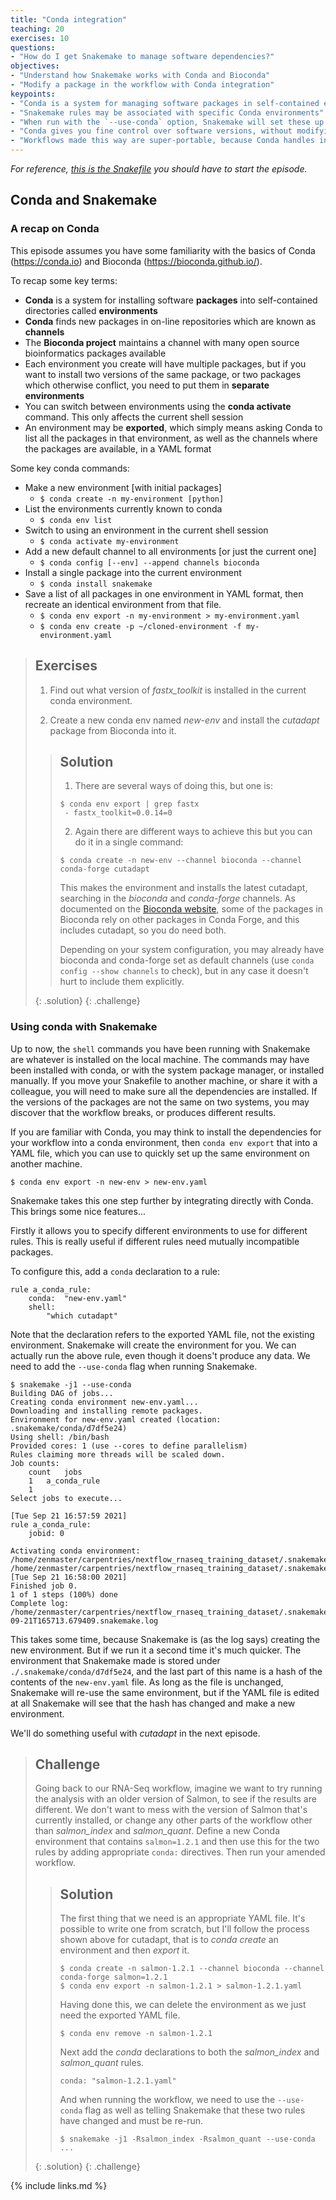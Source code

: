 ```yaml
---
title: "Conda integration"
teaching: 20
exercises: 10
questions:
- "How do I get Snakemake to manage software dependencies?"
objectives:
- "Understand how Snakemake works with Conda and Bioconda"
- "Modify a package in the workflow with Conda integration"
keypoints:
- "Conda is a system for managing software packages in self-contained environments"
- "Snakemake rules may be associated with specific Conda environments"
- "When run with the `--use-conda` option, Snakemake will set these up for you"
- "Conda gives you fine control over software versions, without modifying globally-installed packages"
- "Workflows made this way are super-portable, because Conda handles installing the correct versions of everything"
---
```

*For reference, [this is the Snakefile](../code/ep10.Snakefile) you should have to start the episode.*

## Conda and Snakemake

### A recap on Conda

This episode assumes you have some familiarity with the basics of Conda (https://conda.io) and Bioconda (https://bioconda.github.io/).

To recap some key terms:

 * **Conda** is a system for installing software **packages** into self-contained directories called **environments**
 * **Conda** finds new packages in on-line repositories which are known as **channels**
 * The **Bioconda project** maintains a channel with many open source bioinformatics packages available
 * Each environment you create will have multiple packages, but if you want to install two versions of the same package, or two packages which
   otherwise conflict, you need to put them in **separate environments**
 * You can switch between environments using the **conda activate** command. This only affects the current shell session
 * An environment may be **exported**, which simply means asking Conda to list all the packages in that environment, as well as the channels
   where the packages are available, in a YAML format

Some key conda commands:

 * Make a new environment [with initial packages]
    * `$ conda create -n my-environment [python]`
 * List the environments currently known to conda
    * `$ conda env list`
 * Switch to using an environment in the current shell session
    * `$ conda activate my-environment`
 * Add a new default channel to all environments [or just the current one]
    * `$ conda config [--env] --append channels bioconda`
 * Install a single package into the current environment
    * `$ conda install snakemake`
 * Save a list of all packages in one environment in YAML format, then recreate an identical environment from that file.
    * `$ conda env export -n my-environment > my-environment.yaml`
    * `$ conda env create -p ~/cloned-environment -f my-environment.yaml`

> ## Exercises
>
> 1. Find out what version of *fastx_toolkit* is installed in the current conda environment.
>
> 1. Create a new conda env named *new-env* and install the *cutadapt* package from Bioconda into it.
>
> > ## Solution
> >
> > 1. There are several ways of doing this, but one is:
> >
> > ~~~
> > $ conda env export | grep fastx
> >  - fastx_toolkit=0.0.14=0
> > ~~~
> >
> > 2. Again there are different ways to achieve this but you can do it in a single command:
> >
> > ~~~
> > $ conda create -n new-env --channel bioconda --channel conda-forge cutadapt
> > ~~~
> >
> > This makes the environment and installs the latest cutadapt, searching in the *bioconda* and *conda-forge*
> > channels. As documented on the [Bioconda website](https://bioconda.github.io/user/install.html#set-up-channels),
> > some of the packages in Bioconda rely on other packages in Conda Forge, and this includes cutadapt, so you do need both.
> >
> > Depending on your system configuration, you may already have bioconda and conda-forge set as default
> > channels (use `conda config --show channels` to check), but in any case it doesn't hurt to include them explicitly.
> >
> {: .solution}
{: .challenge}

### Using conda with Snakemake

Up to now, the `shell` commands you have been running with Snakemake are whatever is installed on the local machine. The commands may
have been installed with conda, or with the system package manager, or installed manually. If you move your Snakefile to another machine,
or share it with a colleague, you will need to make sure all the dependencies are installed. If the versions of the packages are not the
same on two systems, you may discover that the workflow breaks, or produces different results.

If you are familiar with Conda, you may think to install the dependencies for your workflow into a conda environment, then `conda env export`
that into a YAML file, which you can use to quickly set up the same environment on another machine.

~~~
$ conda env export -n new-env > new-env.yaml
~~~

Snakemake takes this one step further by integrating directly with Conda. This brings some nice features...

Firstly it allows you to specify different environments to use for different rules. This is really useful if different rules need
mutually incompatible packages.

To configure this, add a `conda` declaration to a rule:

~~~
rule a_conda_rule:
    conda:  "new-env.yaml"
    shell:
        "which cutadapt"
~~~

Note that the declaration refers to the exported YAML file, not the existing environment. Snakemake will create the environment for you.
We can actually run the above rule, even though it doens't produce any data. We need to add the `--use-conda` flag when running
Snakemake.

~~~
$ snakemake -j1 --use-conda
Building DAG of jobs...
Creating conda environment new-env.yaml...
Downloading and installing remote packages.
Environment for new-env.yaml created (location: .snakemake/conda/d7df5e24)
Using shell: /bin/bash
Provided cores: 1 (use --cores to define parallelism)
Rules claiming more threads will be scaled down.
Job counts:
	count	jobs
	1	a_conda_rule
	1
Select jobs to execute...

[Tue Sep 21 16:57:59 2021]
rule a_conda_rule:
    jobid: 0

Activating conda environment: /home/zenmaster/carpentries/nextflow_rnaseq_training_dataset/.snakemake/conda/d7df5e24
/home/zenmaster/carpentries/nextflow_rnaseq_training_dataset/.snakemake/conda/d7df5e24/bin/cutadapt
[Tue Sep 21 16:58:00 2021]
Finished job 0.
1 of 1 steps (100%) done
Complete log: /home/zenmaster/carpentries/nextflow_rnaseq_training_dataset/.snakemake/log/2021-09-21T165713.679409.snakemake.log
~~~

This takes some time, because Snakemake is (as the log says) creating the new environment. But if we run it a second time it's much
quicker. The environment that Snakemake made is stored under `./.snakemake/conda/d7df5e24`, and the last part of this name is a hash
of the contents of the `new-env.yaml` file. As long as the file is unchanged, Snakemake will re-use the same environment, but if the
YAML file is edited at all Snakemake will see that the hash has changed and make a new environment.

We'll do something useful with *cutadapt* in the next episode.

> ## Challenge
>
> Going back to our RNA-Seq workflow, imagine we want to try running the analysis with an older version of Salmon,
> to see if the results are different.
> We don't want to mess with the version of Salmon that's currently installed, or change any other parts of the
> workflow other than *salmon_index* and *salmon_quant*. Define a new Conda environment that contains `salmon=1.2.1`
> and then use this for the two rules by adding appropriate `conda:` directives. Then run your amended workflow.
>
> > ## Solution
> >
> > The first thing that we need is an appropriate YAML file. It's possible to write one from scratch, but I'll
> > follow the process shown above for cutadapt, that is to *conda create* an environment and then *export* it.
> >
> > ~~~
> > $ conda create -n salmon-1.2.1 --channel bioconda --channel conda-forge salmon=1.2.1
> > $ conda env export -n salmon-1.2.1 > salmon-1.2.1.yaml
> > ~~~
> >
> > Having done this, we can delete the environment as we just need the exported YAML file.
> >
> > ~~~
> > $ conda env remove -n salmon-1.2.1
> > ~~~
> >
> > Next add the *conda* declarations to both the *salmon_index* and *salmon_quant* rules.
> >
> > ~~~
> > conda: "salmon-1.2.1.yaml"
> > ~~~
> >
> > And when running the workflow, we need to use the `--use-conda` flag as well as telling Snakemake that these two rules
> > have changed and must be re-run.
> >
> > ~~~
> > $ snakemake -j1 -Rsalmon_index -Rsalmon_quant --use-conda ...
> > ~~~
> >
> {: .solution}
{: .challenge}


{% include links.md %}

